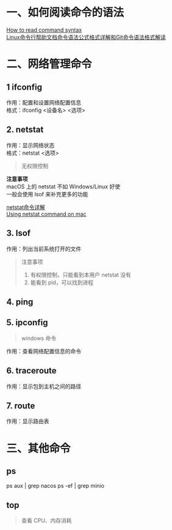 # 一、如何阅读命令的语法
[How to read command syntax](https://www.lifewire.com/how-to-read-command-syntax-2618082)  
[Linux命令行帮助文档命令语法公式格式详解和Git命令语法格式解读](https://blog.csdn.net/wq6ylg08/article/details/88919530)
# 二、网络管理命令
## 1 ifconfig
作用：配置和设置网络配置信息  
格式：ifconfig <设备名> <选项>

## 2. netstat
作用：显示网络状态  
格式：netstat <选项>
> 无权限控制  
>
 
**注意事项**  
macOS 上的 netstat 不如 Windows/Linux 好使  
一般会使用 lsof 来补充更多的功能

[netstat命令详解](https://www.cnblogs.com/ggjucheng/archive/2012/01/08/2316661.HTML)  
[Using netstat command on mac](https://www.lifewire.com/using-netstat-command-on-mac-4176069)

## 3. lsof
作用：列出当前系统打开的文件
> 注意事项  
> 1. 有权限控制，只能看到本用户 netstat 没有
> 2. 能看到 pid，可以找到进程

## 4. ping

## 5. ipconfig
> windows 命令

作用：查看网络配置信息的命令

## 6. traceroute
作用：显示包到主机之间的路径

## 7. route
作用：显示路由表



# 三、其他命令
## ps

ps aux | grep nacos
ps -ef | grep minio

## top
> 查看 CPU、内存消耗




